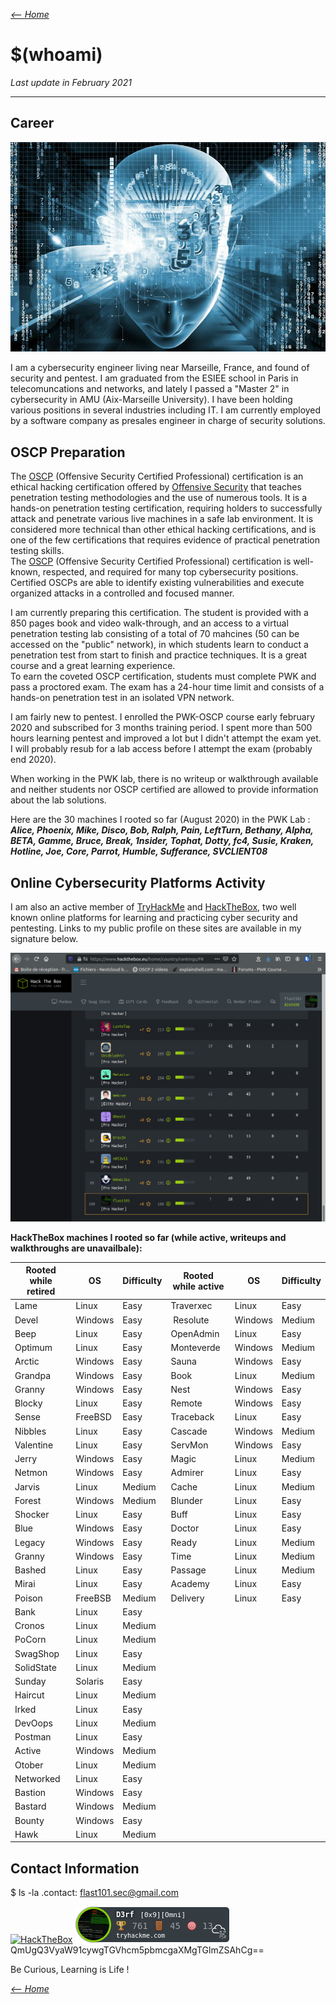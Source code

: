 _[<-- Home](https://flast101.github.io)_

# $(whoami)
_Last update in February 2021_
* * * 

## Career

![profil_site.png](images/profil_site.png "profil_site.png")

I am a cybersecurity engineer living near Marseille, France, and found of security and pentest. I am graduated from the ESIEE school in Paris in telecomuncations and networks, and lately I passed a "Master 2" in cybersecurity in AMU (Aix-Marseille University). I have been holding various positions in several industries including IT. I am currently employed by a software company as presales engineer in charge of security solutions. 

## OSCP Preparation


The [OSCP](https://www.offensive-security.com/pwk-oscp/) (Offensive Security Certified Professional) certification is an ethical hacking certification offered by [Offensive Security](https://www.offensive-security.com) that teaches penetration testing methodologies and the use of numerous tools. It is a hands-on penetration testing certification, requiring holders to successfully attack and penetrate various live machines in a safe lab environment. It is considered more technical than other ethical hacking certifications, and is one of the few certifications that requires evidence of practical penetration testing skills.   
The [OSCP](https://www.offensive-security.com/pwk-oscp/) (Offensive Security Certified Professional) certification is well-known, respected, and required for many top cybersecurity positions. Certified OSCPs are able to identify existing vulnerabilities and execute organized attacks in a controlled and focused manner.

I am  currently preparing this certification. The student is provided with a 850 pages book and video walk-through, and an access to a virtual penetration testing lab consisting of a total of 70 mahcines (50 can be accessed on the "public" network), in which students learn to conduct a penetration test from start to finish and practice techniques. It is a great course and a great learning experience.    
To earn the coveted OSCP certification, students must complete PWK and pass a proctored exam. The exam has a 24-hour time limit and consists of a hands-on penetration test in an isolated VPN network.

I am fairly new to pentest. I enrolled the PWK-OSCP course early february 2020 and subscribed for 3 months training period. I spent more than 500 hours learning pentest and improved a lot but I didn't attempt the exam yet. I will probably resub for a lab access before I attempt the exam (probably end 2020).

When working in the PWK lab, there is no writeup or walkthrough available and neither students nor OSCP certified are allowed to provide information about the lab solutions.    

Here are the 30 machines I rooted so far (August 2020) in the PWK Lab :    
_**Alice, Phoenix, Mike, Disco, Bob, Ralph, Pain, LeftTurn, Bethany, Alpha, BETA, Gamme, Bruce, Break, 1nsider, Tophat, Dotty, fc4, Susie, Kraken, Hotline, Joe, Core, Parrot, Humble, Sufferance, SVCLIENT08**_

## Online Cybersecurity Platforms Activity

I am also an active member of [TryHackMe](https://tryhackme.com) and [HackTheBox](https://www.hackthebox.eu), two well known online platforms for learning and practicing cyber security and pentesting. Links to my public profile on these sites are available in my signature below.

![french_ranking.png](images/french_ranking.png "french_ranking.png")

**HackTheBox machines I rooted so far (while active, writeups and walkthroughs are unavailbale):**    

| Rooted while retired | OS | Difficulty         | Rooted while active | OS | Difficulty|
|-------------|-------------|-------------|-------------|-------------|-------------| 
|Lame| Linux |Easy| Traverxec      |  Linux |Easy |
|Devel| Windows |Easy| Resolute|  Windows  |Medium |
|Beep| Linux |Easy| OpenAdmin |  Linux |Easy |
|Optimum| Linux |Easy|Monteverde| Windows |Medium|
|Arctic| Windows |Easy|Sauna| Windows |Easy|
|Grandpa| Windows |Easy|Book| Linux |Medium|
|Granny| Windows |Easy|Nest| Windows |Easy|
|Blocky| Linux |Easy|Remote| Windows |Easy|
|Sense| FreeBSD |Easy|Traceback| Linux |Easy|
|Nibbles| Linux |Easy|Cascade| Windows |Medium|
|Valentine| Linux |Easy|ServMon | Windows |Easy|
|Jerry| Windows |Easy|Magic| Linux |Medium|
|Netmon| Windows |Easy|Admirer| Linux |Easy|
|Jarvis| Linux |Medium |Cache| Linux |Medium|
|Forest| Windows |Medium|Blunder | Linux |Easy|
|Shocker| Linux |Easy| Buff | Linux | Easy |
|Blue| Windows |Easy| Doctor | Linux | Easy |
|Legacy| Windows |Easy| Ready | Linux | Medium |
|Granny| Windows |Easy| Time | Linux | Medium |
|Bashed| Linux | Easy | Passage | Linux | Medium |
| Mirai | Linux | Easy | Academy | Linux | Easy |
| Poison| FreeBSB | Medium | Delivery | Linux | Easy |
| Bank | Linux | Easy |
| Cronos | Linux | Medium |
| PoCorn| Linux | Medium |
| SwagShop| Linux | Easy |
| SolidState| Linux | Medium |
| Sunday| Solaris| Easy |
| Haircut| Linux| Medium|
| Irked| Linux | Easy|
| DevOops| Linux| Medium |
| Postman| Linux| Easy|
| Active| Windows | Medium|
| Otober| Linux| Medium|
| Networked| Linux| Easy|
| Bastion| Windows | Easy |
| Bastard| Windows| Medium|
| Bounty| Windows | Easy |
| Hawk | Linux | Medium |



## Contact Information
$ ls -la .contact: [flast101.sec@gmail.com](mailto:flast101.sec@gmail.com)


[<img src="http://www.hackthebox.eu/badge/image/249498" alt="HackTheBox">](https://www.hackthebox.eu/profile/249498)
[![thm_badge](sig_thm_omni.png "thm_badge")](https://tryhackme.com/p/D3rf)   
QmUgQ3VyaW91cywgTGVhcm5pbmcgaXMgTGlmZSAhCg==


Be Curious, Learning is Life !

_[<-- Home](https://flast101.github.io)_

<!-- Global site tag (gtag.js) - Google Analytics -->
<script async src="https://www.googletagmanager.com/gtag/js?id=UA-173692234-1"></script>
<script>
  window.dataLayer = window.dataLayer || [];
  function gtag(){dataLayer.push(arguments);}
  gtag('js', new Date());

  gtag('config', 'UA-173692234-1');
</script>
